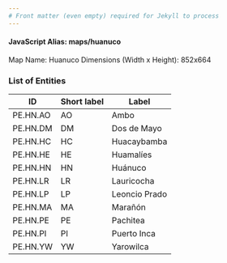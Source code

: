```yaml
---
# Front matter (even empty) required for Jekyll to process
---
```


#### JavaScript Alias: maps/huanuco

Map Name: Huanuco
Dimensions (Width x Height): 852x664


### List of Entities

ID | Short label | Label
---|---|---|
PE.HN.AO| AO | Ambo
PE.HN.DM| DM | Dos de Mayo
PE.HN.HC| HC | Huacaybamba
PE.HN.HE| HE | Huamalíes
PE.HN.HN| HN | Huánuco
PE.HN.LR| LR | Lauricocha
PE.HN.LP| LP | Leoncio Prado
PE.HN.MA| MA | Marañón
PE.HN.PE| PE | Pachitea
PE.HN.PI| PI | Puerto Inca
PE.HN.YW| YW | Yarowilca
